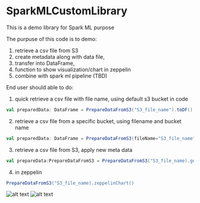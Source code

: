# SparkMLCustomLibrary
This is a demo library for Spark ML purpose

The purpuse of this code is to demo:
1. retrieve a csv file from S3
2. create metadata along with data file,
3. transfer into DataFrame,
4. function to show visualization/chart in zeppelin 
5. combine with spark ml pipeline (TBD)

End user should able to do:

1. quick retrieve a csv file with file name, using default s3 bucket in code
```scala
val preparedData: DataFrame = PrepareDataFromS3("S3_file_name").toDF() 
```

2. retrieve a csv file from a specific bucket, using filename and bucket name
```scala
val preparedData: DataFrame = PrepareDataFromS3(fileName="S3_file_name", bucket="bucket_name").toDF() //use specific s3 bucket
```

3. retrieve a csv file from S3, apply new meta data
```scala
val prepareData:PrepareDataFromS3 = PrepareDataFromS3("S3_file_name).getAndApplyMeta("new meta data")
```

4. in zeppelin
```scala
PrepareDataFromS3("S3_file_name).zeppelinChart()
```
![alt text](https://github.com/snowf0x/SparkMLCustomLibrary/blob/master/resource/readme_image_chart1.PNG)
![alt text](https://github.com/snowf0x/SparkMLCustomLibrary/blob/master/resource/readme_image_chart2.PNG)
